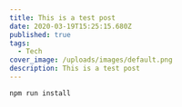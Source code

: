 ```yaml
---
title: This is a test post
date: 2020-03-19T15:25:15.680Z
published: true
tags:
  - Tech
cover_image: /uploads/images/default.png
description: This is a test post
---
```

```bash
npm run install
```